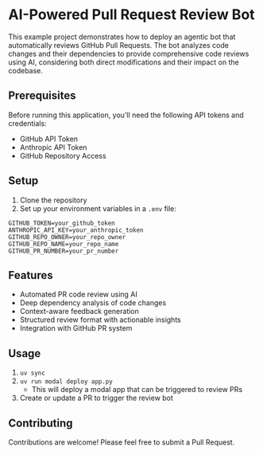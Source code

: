 # AI-Powered Pull Request Review Bot

This example project demonstrates how to deploy an agentic bot that automatically reviews GitHub Pull Requests. The bot analyzes code changes and their dependencies to provide comprehensive code reviews using AI, considering both direct modifications and their impact on the codebase.

## Prerequisites

Before running this application, you'll need the following API tokens and credentials:

- GitHub API Token
- Anthropic API Token
- GitHub Repository Access

## Setup

1. Clone the repository
1. Set up your environment variables in a `.env` file:

```env
GITHUB_TOKEN=your_github_token
ANTHROPIC_API_KEY=your_anthropic_token
GITHUB_REPO_OWNER=your_repo_owner
GITHUB_REPO_NAME=your_repo_name
GITHUB_PR_NUMBER=your_pr_number
```

## Features

- Automated PR code review using AI
- Deep dependency analysis of code changes
- Context-aware feedback generation
- Structured review format with actionable insights
- Integration with GitHub PR system

## Usage

1. `uv sync`
1. `uv run modal deploy app.py`
   - This will deploy a modal app that can be triggered to review PRs
1. Create or update a PR to trigger the review bot

## Contributing

Contributions are welcome! Please feel free to submit a Pull Request.
